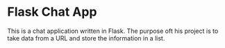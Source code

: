 # Flask Chat App

This is a chat application written in Flask. The purpose oft his project is to take data from a URL and store the information in a list.